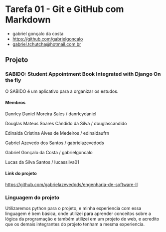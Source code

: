 # Tarefa 01 - Git e GitHub com Markdown

- gabriel gonçalo da costa
- https://github.com/gabrielgoncalo
- gabriel.tchutcha@hotmail.com.br

## Projeto

### SABIDO: Student Appointment Book Integrated with Django On the fly
 O SABIDO é um aplicativo para a organizar os estudos.

 #### Membros
 Danrley Daniel Moreira Sales / danrleydaniel

 Douglas Mateus Soares Cândido da Silva / douglascandido

 Edinalda Cristina Alves de Medeiros / edinaldaufrn

 Gabriel Azevedo dos Santos / gabrielazevedods

 Gabriel Gonçalo da Costa / gabrielgoncalo

 Lucas da Silva Santos / lucassilva01

 #### Link do projeto
 https://github.com/gabrielazevedods/engenharia-de-software-II

 ### Linguagem do projeto
 Utilizaremos python para o projeto, e minha experiencia com essa linguagem é bem básica, onde utilizei para aprender conceitos sobre a lógica da programação e também utilizei em um projeto de web, e acredito que os demais integrantes do projeto tenham a mesma experiencia.

